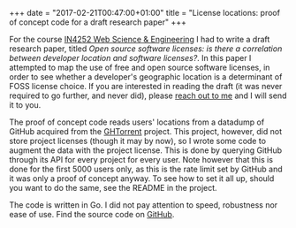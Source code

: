 +++
date = "2017-02-21T00:47:00+01:00"
title = "License locations: proof of concept code for a draft research paper"
+++

For the course [IN4252 Web Science &
Engineering](http://studiegids.tudelft.nl/a101_displayCourse.do?course_id=38331)
I had to write a draft research paper, titled *Open source software licenses: is
there a correlation between developer location and software licenses?*. In this
paper I attempted to map the use of free and open source software licenses, in
order to see whether a developer's geographic location is a determinant of FOSS
license choice. If you are interested in reading the draft (it was never
required to go further, and never did), please [reach out to
me](mailto:hjdskes@gmail.com) and I will send it to you.

The proof of concept code reads users' locations from a datadump of GitHub
acquired from the [GHTorrent](http://ghtorrent.org) project. This project,
however, did not store project licenses (though it may by now), so I wrote some
code to augment the data with the project license. This is done by querying
GitHub through its API for every project for every user. Note however that this
is done for the first 5000 users only, as this is the rate limit set by GitHub
and it was only a proof of concept anyway. To see how to set it all up, should
you want to do the same, see the README in the project.

The code is written in Go. I did not pay attention to speed, robustness nor ease
of use. Find the source code on [GitHub](https://github.com/Hjdskes/license-locations).
